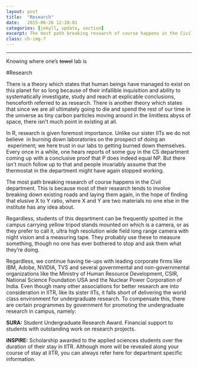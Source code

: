 ```yaml
---
layout: post
title:  "Research"
date:   2015-06-26 12:28:01
categories: [jekyll, update, section]
excerpt: The most path breaking research of course happens in the Civil department.
class: ch-img-7
---
```

-------------------------------------------------  

Knowing where one’s <s>towel</s> lab is

\#Research

There is a theory which states that human beings have managed to exist on this planet for so long because of their infallible inquisition and ability to systematically investigate, study and reach at explicable conclusions, henceforth referred to as research. There is another theory which states that since we are all ultimately going to die and spend the rest of our time in the universe as tiny carbon particles moving around in the limitless abyss of space, there isn't much point in existing at all.

In R, research is given foremost importance. Unlike our sister IITs we do not believe  in burning down laboratories on the prospect of doing an  experiment; we here trust in our labs to getting burned down themselves. Every once in a while, one hears reports of some guy in the CS department coming up with a conclusive proof that P does indeed equal NP. But there isn't much follow up to that and people invariably assume that the thermostat in the department might have again stopped working.

The most path breaking research of course happens in the Civil department. This is because most of their research tends to involve breaking down existing roads and laying them again, in the hope of finding that elusive X to Y ratio, where X and Y are two materials no one else in the institute has any idea about.

Regardless, students of this department can be frequently spotted in the campus carrying yellow tripod stands mounted on which is a camera, or as they prefer to call it, ultra high resolution wide field long range camera with night vision and a measuring tape. They probably use these to measure something, though no one has ever bothered to stop and ask them what they’re doing.

Regardless, we continue having tie-ups with leading corporate firms like IBM, Adobe, NVIDIA, TVS and several governmental and non-governmental organizations like the Ministry of Human Resource Development, CSIR, National Science Foundation USA and the Nuclear Power Corporation of India. Even though many other associations for better research are into consideration in IITR, like its sister IITs, it falls short of delivering the world class environment for undergraduate research. To compensate this, there are certain programmes by government for promoting the undergraduate research in campus, namely:

__SURA:__ Student Undergraduate Research Award. Financial support to students with outstanding work on research projects.

__iNSPIRE:__ Scholarship awarded to the applied sciences students over the duration of their stay in IITR.
Although more will be revealed along your course of stay at IITR, you can always refer here for department specific information.

